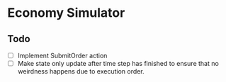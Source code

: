 # Economy Simulator

## Todo
- [ ] Implement SubmitOrder action
- [ ] Make state only update after time step has finished to ensure that no weirdness happens due to execution order.
